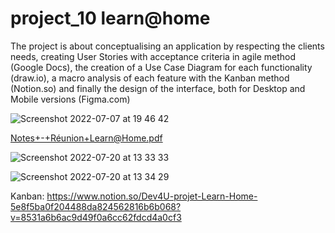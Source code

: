 # project_10 learn@home
The project is about conceptualising an application by respecting the clients needs, creating User Stories with acceptance criteria in agile method (Google Docs), the creation of a Use Case Diagram for each functionality (draw.io), a macro analysis of each feature with the Kanban method (Notion.so) and finally the design of the interface, both for Desktop and Mobile versions (Figma.com)

![Screenshot 2022-07-07 at 19 46 42](https://user-images.githubusercontent.com/71354759/179049231-0f54ff80-39a8-489f-b89a-7e106bbdd09f.png)

[Notes+-+Réunion+Learn@Home.pdf](https://github.com/vveewwee/project_10/files/8918686/Notes%2B-%2BReunion%2BLearn%40Home.pdf)

![Screenshot 2022-07-20 at 13 33 33](https://user-images.githubusercontent.com/71354759/179974810-424be84e-bd6e-4ddf-ba41-90032fe4aa9b.png)


![Screenshot 2022-07-20 at 13 34 29](https://user-images.githubusercontent.com/71354759/179974947-42f4124a-0a78-46a6-bd98-05eb2c3afeda.png)

Kanban:
https://www.notion.so/Dev4U-projet-Learn-Home-5e8f5ba0f204488da824562816b6b068?v=8531a6b6ac9d49f0a6cc62fdcd4a0cf3

